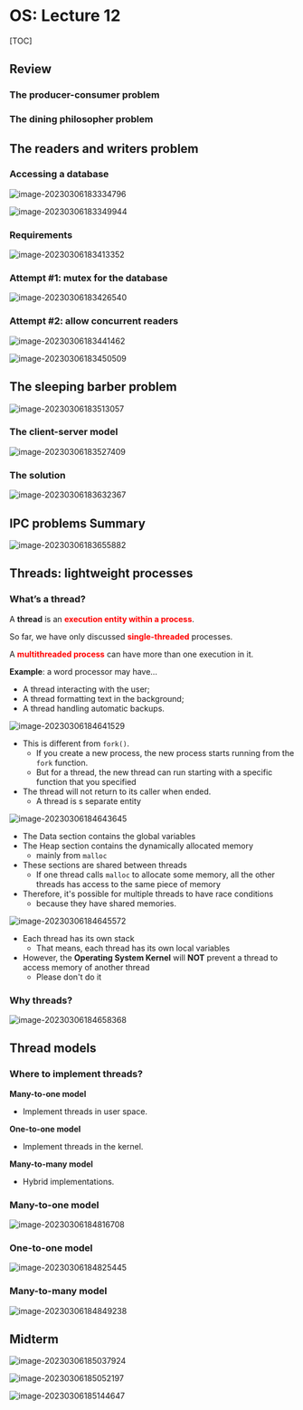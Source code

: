 # OS: Lecture 12

[TOC]

## Review

### The producer-consumer problem 

### The dining philosopher problem 

## The readers and writers problem

### Accessing a database

![image-20230306183334796](./image-20230306183334796.png)

![image-20230306183349944](./image-20230306183349944.png)

### Requirements

![image-20230306183413352](./image-20230306183413352.png)

### Attempt #1: mutex for the database

![image-20230306183426540](./image-20230306183426540.png)

### Attempt #2: allow concurrent readers

![image-20230306183441462](./image-20230306183441462.png)

![image-20230306183450509](./image-20230306183450509.png)



## The sleeping barber problem

![image-20230306183513057](./image-20230306183513057.png)

### The client-server model

![image-20230306183527409](./image-20230306183527409.png)

### The solution

![image-20230306183632367](./image-20230306183632367.png)

## IPC problems Summary

![image-20230306183655882](./image-20230306183655882.png)

## Threads: lightweight processes

### What’s a thread?

A **thread** is an <span style='color:red'>**execution entity within a process**</span>. 

So far, we have only discussed **<span style='color:red'>single-threaded</span>** processes. 

A <span style='color:red'>**multithreaded process**</span> can have more than one execution in it. 

**Example**: a word processor may have… 

* A thread interacting with the user; 
* A thread formatting text in the background; 
* A thread handling automatic backups.

![image-20230306184641529](./image-20230306184641529.png)

* This is different from `fork()`.
    * If you create a new process, the new process starts running from the `fork` function. 
    * But for a thread, the new thread can run starting with a specific function that you specified
* The thread will not return to its caller when ended.
    * A thread is s separate entity

![image-20230306184643645](./image-20230306184643645.png)

* The Data section contains the global variables
* The Heap section contains the dynamically allocated memory
    * mainly from `malloc`
* These sections are shared between threads
    * If one thread calls `malloc` to allocate some memory, all the other threads has access to the same piece of memory
* Therefore, it's possible for multiple threads to have race conditions
    * because they have shared memories.

![image-20230306184645572](./image-20230306184645572.png)

* Each thread has its own stack
    * That means, each thread has its own local variables
* However, the **Operating System Kernel** will **NOT** prevent a thread to access memory of another thread
    * Please don't do it

### Why threads?

![image-20230306184658368](./image-20230306184658368.png)

## Thread models

### Where to implement threads?

**Many-to-one model** 

* Implement threads in user space. 

**One-to-one model** 

* Implement threads in the kernel.

**Many-to-many model** 

* Hybrid implementations.

### Many-to-one model

![image-20230306184816708](./image-20230306184816708.png)

### One-to-one model

![image-20230306184825445](./image-20230306184825445.png)

### Many-to-many model

![image-20230306184849238](./image-20230306184849238.png)

## Midterm

![image-20230306185037924](./image-20230306185037924.png)

![image-20230306185052197](./image-20230306185052197.png)

![image-20230306185144647](./image-20230306185144647.png)